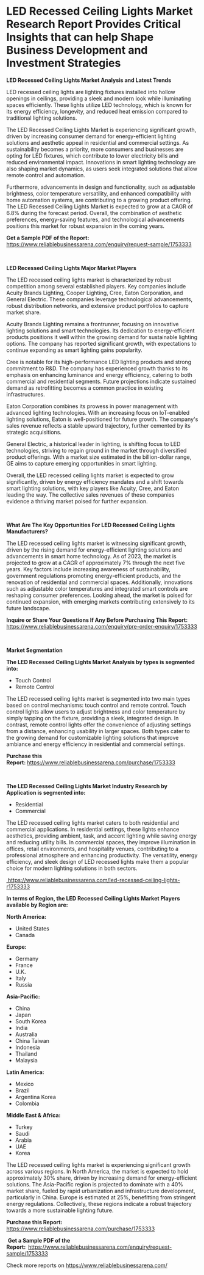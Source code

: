 <p><h1>LED Recessed Ceiling Lights Market Research Report Provides Critical Insights that can help Shape Business Development and Investment Strategies</h1></p><p><strong>LED Recessed Ceiling Lights Market Analysis and Latest Trends</strong></p>
<p><p>LED recessed ceiling lights are lighting fixtures installed into hollow openings in ceilings, providing a sleek and modern look while illuminating spaces efficiently. These lights utilize LED technology, which is known for its energy efficiency, longevity, and reduced heat emission compared to traditional lighting solutions.</p><p>The LED Recessed Ceiling Lights Market is experiencing significant growth, driven by increasing consumer demand for energy-efficient lighting solutions and aesthetic appeal in residential and commercial settings. As sustainability becomes a priority, more consumers and businesses are opting for LED fixtures, which contribute to lower electricity bills and reduced environmental impact. Innovations in smart lighting technology are also shaping market dynamics, as users seek integrated solutions that allow remote control and automation.</p><p>Furthermore, advancements in design and functionality, such as adjustable brightness, color temperature versatility, and enhanced compatibility with home automation systems, are contributing to a growing product offering. The LED Recessed Ceiling Lights Market is expected to grow at a CAGR of 6.8% during the forecast period. Overall, the combination of aesthetic preferences, energy-saving features, and technological advancements positions this market for robust expansion in the coming years.</p></p>
<p><strong>Get a Sample PDF of the Report:&nbsp;</strong> <a href="https://www.reliablebusinessarena.com/enquiry/request-sample/1753333?utm_campaign=3211&utm_medium=2&utm_source=Github&utm_content=ia&utm_term=04042025&utm_id=led-recessed-ceiling-lights">https://www.reliablebusinessarena.com/enquiry/request-sample/1753333</a></p>
<p>&nbsp;</p>
<p><strong>LED Recessed Ceiling Lights Major Market Players</strong></p>
<p><p>The LED recessed ceiling lights market is characterized by robust competition among several established players. Key companies include Acuity Brands Lighting, Cooper Lighting, Cree, Eaton Corporation, and General Electric. These companies leverage technological advancements, robust distribution networks, and extensive product portfolios to capture market share.</p><p>Acuity Brands Lighting remains a frontrunner, focusing on innovative lighting solutions and smart technologies. Its dedication to energy-efficient products positions it well within the growing demand for sustainable lighting options. The company has reported significant growth, with expectations to continue expanding as smart lighting gains popularity.</p><p>Cree is notable for its high-performance LED lighting products and strong commitment to R&D. The company has experienced growth thanks to its emphasis on enhancing luminance and energy efficiency, catering to both commercial and residential segments. Future projections indicate sustained demand as retrofitting becomes a common practice in existing infrastructures.</p><p>Eaton Corporation combines its prowess in power management with advanced lighting technologies. With an increasing focus on IoT-enabled lighting solutions, Eaton is well-positioned for future growth. The company's sales revenue reflects a stable upward trajectory, further cemented by its strategic acquisitions.</p><p>General Electric, a historical leader in lighting, is shifting focus to LED technologies, striving to regain ground in the market through diversified product offerings. With a market size estimated in the billion-dollar range, GE aims to capture emerging opportunities in smart lighting.</p><p>Overall, the LED recessed ceiling lights market is expected to grow significantly, driven by energy efficiency mandates and a shift towards smart lighting solutions, with key players like Acuity, Cree, and Eaton leading the way. The collective sales revenues of these companies evidence a thriving market poised for further expansion.</p></p>
<p>&nbsp;</p>
<p><strong>What Are The Key Opportunities For LED Recessed Ceiling Lights Manufacturers?</strong></p>
<p><p>The LED recessed ceiling lights market is witnessing significant growth, driven by the rising demand for energy-efficient lighting solutions and advancements in smart home technology. As of 2023, the market is projected to grow at a CAGR of approximately 7% through the next five years. Key factors include increasing awareness of sustainability, government regulations promoting energy-efficient products, and the renovation of residential and commercial spaces. Additionally, innovations such as adjustable color temperatures and integrated smart controls are reshaping consumer preferences. Looking ahead, the market is poised for continued expansion, with emerging markets contributing extensively to its future landscape.</p></p>
<p><strong>Inquire or Share Your Questions If Any Before Purchasing This Report:</strong> <a href="https://www.reliablebusinessarena.com/enquiry/pre-order-enquiry/1753333?utm_campaign=3211&utm_medium=2&utm_source=Github&utm_content=ia&utm_term=04042025&utm_id=led-recessed-ceiling-lights">https://www.reliablebusinessarena.com/enquiry/pre-order-enquiry/1753333</a></p>
<p>&nbsp;</p>
<p><strong>Market Segmentation</strong></p>
<p><strong>The LED Recessed Ceiling Lights Market Analysis by types is segmented into:</strong></p>
<p><ul><li>Touch Control</li><li>Remote Control</li></ul></p>
<p><p>The LED recessed ceiling lights market is segmented into two main types based on control mechanisms: touch control and remote control. Touch control lights allow users to adjust brightness and color temperature by simply tapping on the fixture, providing a sleek, integrated design. In contrast, remote control lights offer the convenience of adjusting settings from a distance, enhancing usability in larger spaces. Both types cater to the growing demand for customizable lighting solutions that improve ambiance and energy efficiency in residential and commercial settings.</p></p>
<p><strong>Purchase this Report:&nbsp;</strong><a href="https://www.reliablebusinessarena.com/purchase/1753333?utm_campaign=3211&utm_medium=2&utm_source=Github&utm_content=ia&utm_term=04042025&utm_id=led-recessed-ceiling-lights">https://www.reliablebusinessarena.com/purchase/1753333</a></p>
<p>&nbsp;</p>
<p><strong>The LED Recessed Ceiling Lights Market Industry Research by Application is segmented into:</strong></p>
<p><ul><li>Residential</li><li>Commercial</li></ul></p>
<p><p>The LED recessed ceiling lights market caters to both residential and commercial applications. In residential settings, these lights enhance aesthetics, providing ambient, task, and accent lighting while saving energy and reducing utility bills. In commercial spaces, they improve illumination in offices, retail environments, and hospitality venues, contributing to a professional atmosphere and enhancing productivity. The versatility, energy efficiency, and sleek design of LED recessed lights make them a popular choice for modern lighting solutions in both sectors.</p></p>
<p><a href="https://www.reliablebusinessarena.com/led-recessed-ceiling-lights-r1753333?utm_campaign=3211&utm_medium=2&utm_source=Github&utm_content=ia&utm_term=04042025&utm_id=led-recessed-ceiling-lights">&nbsp;https://www.reliablebusinessarena.com/led-recessed-ceiling-lights-r1753333</a></p>
<p><strong>In terms of Region, the LED Recessed Ceiling Lights Market Players available by Region are:</strong></p>
<p>
    <p> <strong> North America: </strong>
        <ul>
            <li>United States</li>
            <li>Canada</li>
        </ul>
        </p> 
    <p> <strong> Europe: </strong>
        <ul>
            <li>Germany</li>
            <li>France</li>
            <li>U.K.</li>
            <li>Italy</li>
            <li>Russia</li>
        </ul>
        </p> 
    <p> <strong> Asia-Pacific: </strong>
        <ul>
            <li>China</li>
            <li>Japan</li>
            <li>South Korea</li>
            <li>India</li>
            <li>Australia</li>
            <li>China Taiwan</li>
            <li>Indonesia</li>
            <li>Thailand</li>
            <li>Malaysia</li>
        </ul>
        </p> 
    <p> <strong> Latin America: </strong>
        <ul>
            <li>Mexico</li>
            <li>Brazil</li>
            <li>Argentina Korea</li>
            <li>Colombia</li>
        </ul>
        </p> 
    <p> <strong> Middle East & Africa: </strong>
        <ul>
            <li>Turkey</li>
            <li>Saudi</li>
            <li>Arabia</li>
            <li>UAE</li>
            <li>Korea</li>
        </ul>
    </p>
    </p>
<p><p>The LED recessed ceiling lights market is experiencing significant growth across various regions. In North America, the market is expected to hold approximately 30% share, driven by increasing demand for energy-efficient solutions. The Asia-Pacific region is projected to dominate with a 40% market share, fueled by rapid urbanization and infrastructure development, particularly in China. Europe is estimated at 25%, benefitting from stringent energy regulations. Collectively, these regions indicate a robust trajectory towards a more sustainable lighting future.</p></p>
<p><strong>Purchase this Report: </strong><a href="https://www.reliablebusinessarena.com/purchase/1753333?utm_campaign=3211&utm_medium=2&utm_source=Github&utm_content=ia&utm_term=04042025&utm_id=led-recessed-ceiling-lights">https://www.reliablebusinessarena.com/purchase/1753333</a></p>
<p>&nbsp;<strong>Get a Sample PDF of the Report:&nbsp;&nbsp;</strong><a href="https://www.reliablebusinessarena.com/enquiry/request-sample/1753333?utm_campaign=3211&utm_medium=2&utm_source=Github&utm_content=ia&utm_term=04042025&utm_id=led-recessed-ceiling-lights">https://www.reliablebusinessarena.com/enquiry/request-sample/1753333</a></p>
<p><strong></strong></p>
<p>Check more reports on <a href="https://www.reliablebusinessarena.com/?utm_campaign=3211&utm_medium=2&utm_source=Github&utm_content=ia&utm_term=04042025&utm_id=led-recessed-ceiling-lights">https://www.reliablebusinessarena.com/</a></p>